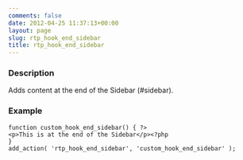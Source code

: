```yaml
---
comments: false
date: 2012-04-25 11:37:13+00:00
layout: page
slug: rtp_hook_end_sidebar
title: rtp_hook_end_sidebar
---
```


### Description


Adds content at the end of the Sidebar (#sidebar).


### Example



    
    function custom_hook_end_sidebar() { ?>
    <p>This is at the end of the Sidebar</p><?php
    }
    add_action( 'rtp_hook_end_sidebar', 'custom_hook_end_sidebar' );
